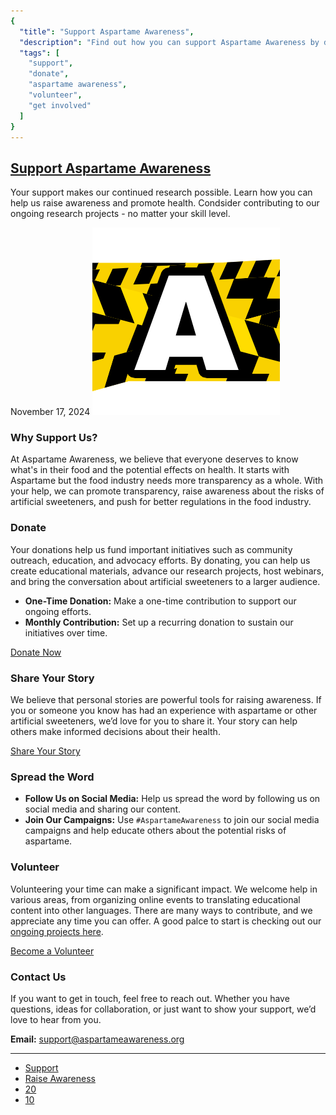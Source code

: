 ```yaml
---
{
  "title": "Support Aspartame Awareness",
  "description": "Find out how you can support Aspartame Awareness by donating, sharing your story, or getting involved in our community efforts.",
  "tags": [
    "support",
    "donate",
    "aspartame awareness",
    "volunteer",
    "get involved"
  ]
}
---
```


## [Support Aspartame Awareness](#)

Your support makes our continued research possible. Learn how you can help us raise awareness and promote health. Condsider contributing to our ongoing research projects - no matter your skill level.

November 17, 2024
![avatar](/images/logos/logo-A2.png)

### Why Support Us?

At Aspartame Awareness, we believe that everyone deserves to know what's in their food and the potential effects on health. It starts with Aspartame but the food industry needs more transparency as a whole. With your help, we can promote transparency, raise awareness about the risks of artificial sweeteners, and push for better regulations in the food industry.

### Donate

Your donations help us fund important initiatives such as community outreach, education, and advocacy efforts. By donating, you can help us create educational materials, advance our research projects, host webinars, and bring the conversation about artificial sweeteners to a larger audience.

* **One-Time Donation:** Make a one-time contribution to support our ongoing efforts.
* **Monthly Contribution:** Set up a recurring donation to sustain our initiatives over time.

[Donate Now](#)

### Share Your Story

We believe that personal stories are powerful tools for raising awareness. If you or someone you know has had an experience with aspartame or other artificial sweeteners, we’d love for you to share it. Your story can help others make informed decisions about their health.

[Share Your Story](#)

### Spread the Word

* **Follow Us on Social Media:** Help us spread the word by following us on social media and sharing our content.
* **Join Our Campaigns:** Use `#AspartameAwareness` to join our social media campaigns and help educate others about the potential risks of aspartame.

### Volunteer

Volunteering your time can make a significant impact. We welcome help in various areas, from organizing online events to translating educational content into other languages. There are many ways to contribute, and we appreciate any time you can offer. A good palce to start is checking out our [ongoing projects here](/research).

[Become a Volunteer](#)

### Contact Us

If you want to get in touch, feel free to reach out. Whether you have questions, ideas for collaboration, or just want to show your support, we’d love to hear from you.

**Email:** [support@aspartameawareness.org](mailto:support@aspartameawareness.org)

---



* [Support](#)
* [Raise Awareness](#)
* [20](#)
* [10](#)
